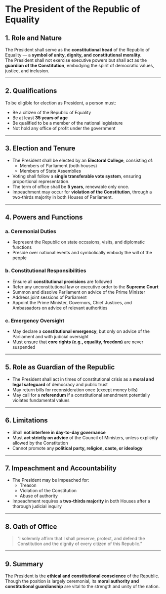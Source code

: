 # The President of the Republic of Equality

## 1. Role and Nature

The President shall serve as the **constitutional head** of the Republic of Equality — a **symbol of unity, dignity, and constitutional morality**.  
The President shall not exercise executive powers but shall act as the **guardian of the Constitution**, embodying the spirit of democratic values, justice, and inclusion.

---

## 2. Qualifications

To be eligible for election as President, a person must:

- Be a citizen of the Republic of Equality
- Be at least **35 years of age**
- Be qualified to be a member of the national legislature
- Not hold any office of profit under the government

---

## 3. Election and Tenure

- The President shall be elected by an **Electoral College**, consisting of:
  - Members of Parliament (both houses)
  - Members of State Assemblies
- Voting shall follow a **single transferable vote system**, ensuring proportional representation.
- The term of office shall be **5 years**, renewable only once.
- Impeachment may occur for **violation of the Constitution**, through a two-thirds majority in both Houses of Parliament.

---

## 4. Powers and Functions

### a. Ceremonial Duties
- Represent the Republic on state occasions, visits, and diplomatic functions
- Preside over national events and symbolically embody the will of the people

### b. Constitutional Responsibilities
- Ensure all **constitutional provisions** are followed
- Refer any unconstitutional law or executive order to the **Supreme Court**
- Summon and dissolve Parliament on advice of the Prime Minister
- Address joint sessions of Parliament
- Appoint the Prime Minister, Governors, Chief Justices, and Ambassadors on advice of relevant authorities

### c. Emergency Oversight
- May declare a **constitutional emergency**, but only on advice of the Parliament and with judicial oversight
- Must ensure that **core rights (e.g., equality, freedom)** are never suspended

---

## 5. Role as Guardian of the Republic

- The President shall act in times of constitutional crisis as a **moral and legal safeguard** of democracy and public trust
- May return bills for reconsideration once (except money bills)
- May call for a **referendum** if a constitutional amendment potentially violates fundamental values

---

## 6. Limitations

- Shall **not interfere in day-to-day governance**
- Must **act strictly on advice** of the Council of Ministers, unless explicitly allowed by the Constitution
- Cannot promote any **political party, religion, caste, or ideology**

---

## 7. Impeachment and Accountability

- The President may be impeached for:
  - Treason
  - Violation of the Constitution
  - Abuse of authority
- Impeachment requires a **two-thirds majority** in both Houses after a thorough judicial inquiry

---

## 8. Oath of Office

> “I solemnly affirm that I shall preserve, protect, and defend the Constitution and the dignity of every citizen of this Republic.”

---

## 9. Summary

The President is the **ethical and constitutional conscience** of the Republic.  
Though the position is largely ceremonial, its **moral authority and constitutional guardianship** are vital to the strength and unity of the nation.